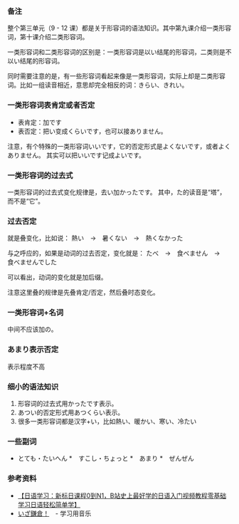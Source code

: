 

### 备注

整个第三单元（9 - 12 课）都是关于形容词的语法知识。其中第九课介绍一类形容词，第十课介绍二类形容词。

一类形容词和二类形容词的区别是：一类形容词是以い结尾的形容词，二类则是不以い结尾的形容词。

同时需要注意的是，有一些形容词看起来像是一类形容词，实际上却是二类形容词。比如一组读音相近，意思却完全相反的词：きらい、きれい。


### 一类形容词表肯定或者否定

* 表肯定：加です
* 表否定：把い变成くらいです，也可以接ありません。

注意，有个特殊的一类形容词いいです，它的否定形式是よくないです，或者よくありません。
其实可以把いいです记成よいです。


### 一类形容词的过去式
一类形容词的过去式变化规律是，去い加かったです。
其中，た的读音是“塔”，而不是“它”。


### 过去否定
就是叠变化，比如说：
熱い　->　暑くない　->　熱くなかった


与之呼应的，如果是动词的过去否定，变化就是：
たべ　->　食べません　->　食べませんでした

可以看出，动词的变化就是加后缀。

注意这里叠的规律是先叠肯定/否定，然后叠时态变化。


### 一类形容词+名词

中间不应该加の。



### あまり表示否定

表示程度不高


### 细小的语法知识

1. 形容词的过去式用かったです表示。
2. あつい的否定形式用あつくらい表示。
3. 很多一类形容词都是汉字+い，比如熱い、暖かい、寒い、冷たい


### 一些副词
* とても・たいへん
*　すこし・ちょっと
*　あまり
*　ぜんぜん




### 参考资料
* [【日语学习：新标日课程0到N1，B站史上最好学的日语入门视频教程零基础学习日语轻松简单学】](https://www.bilibili.com/video/BV1Bp4y1D747/?p=27&share_source=copy_web&vd_source=471ec534b3dc839cdb2f7d8582edc234)
* [いざ鎌倉！](https://c6.y.qq.com/base/fcgi-bin/u?__=IdbfvqXv4jAc)　- 学习用音乐